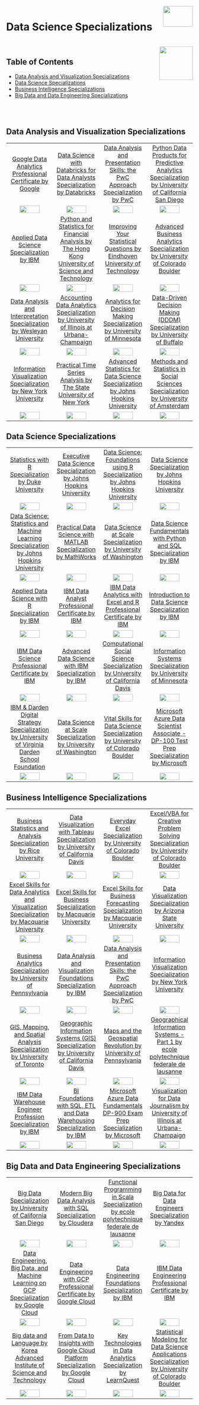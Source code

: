 <img align="right" width="80" height="55" src="https://github.com/cs-MohamedAyman/Coursera-Specializations/blob/master/organizations-logos/coursera.jpg">

# Data Science Specializations

<br>
<img align="right" width="90" height="90" src="https://github.com/cs-MohamedAyman/cs-MohamedAyman/blob/main/logos/agenda.jpg">

## Table of Contents
  * [Data Analysis and Visualization Specializations](#Data-Analysis-and-Visualization-Specializations)
  * [Data Science Specializations](#Data-Science-Specializations-1)
  * [Business Intelligence Specializations](#Business-Intelligence-Specializations)
  * [Big Data and Data Engineering Specializations](#Big-Data-and-Data-Engineering-Specializations)

<br><br>

## Data Analysis and Visualization Specializations

<table>
    <tbody>
        <tr>
<td align=center width="25%"><a href="https://github.com/cs-MohamedAyman/Coursera-Specializations/blob/master/Data-Science-Specializations/Data-Analysis-and-Visualization-Specializations/README.md">Google Data Analytics Professional Certificate by Google</a></td>
<td align=center width="25%"><a href="https://github.com/cs-MohamedAyman/Coursera-Specializations/blob/master/Data-Science-Specializations/Data-Analysis-and-Visualization-Specializations/README.md">Data Science with Databricks for Data Analysts Specialization by Databricks</a></td>
<td align=center width="25%"><a href="https://github.com/cs-MohamedAyman/Coursera-Specializations/blob/master/Data-Science-Specializations/Data-Analysis-and-Visualization-Specializations/README.md">Data Analysis and Presentation Skills: the PwC Approach Specialization by PwC</a></td>
<td align=center width="25%"><a href="https://github.com/cs-MohamedAyman/Coursera-Specializations/blob/master/Data-Science-Specializations/Data-Analysis-and-Visualization-Specializations/README.md">Python Data Products for Predictive Analytics Specialization by University of California San Diego</a></td>
        </tr>
        <tr>
<td align=center width="25%"><img src="https://github.com/cs-MohamedAyman/Coursera-Specializations/blob/master/organizations-logos/google.jpg" width="70%"></img></td>
<td align=center width="25%"><img src="https://github.com/cs-MohamedAyman/Coursera-Specializations/blob/master/organizations-logos/databricks.jpg" width="70%"></img></td>
<td align=center width="25%"><img src="https://github.com/cs-MohamedAyman/Coursera-Specializations/blob/master/organizations-logos/pwc.jpg" width="70%"></img></td>
<td align=center width="25%"><img src="https://github.com/cs-MohamedAyman/Coursera-Specializations/blob/master/organizations-logos/university%20of%20california%20san%20diego.jpg" width="70%"></img></td>
        </tr>
        <tr>
<td align=center width="25%"><a href="https://github.com/cs-MohamedAyman/Coursera-Specializations/blob/master/Data-Science-Specializations/Data-Analysis-and-Visualization-Specializations/README.md">Applied Data Science Specialization by IBM</a></td>
<td align=center width="25%"><a href="https://github.com/cs-MohamedAyman/Coursera-Specializations/blob/master/Data-Science-Specializations/Data-Analysis-and-Visualization-Specializations/README.md">Python and Statistics for Financial Analysis by The Hong Kong University of Science and Technology</a></td>
<td align=center width="25%"><a href="https://github.com/cs-MohamedAyman/Coursera-Specializations/blob/master/Data-Science-Specializations/Data-Analysis-and-Visualization-Specializations/README.md">Improving Your Statistical Questions by Eindhoven University of Technology</a></td>
<td align=center width="25%"><a href="https://github.com/cs-MohamedAyman/Coursera-Specializations/blob/master/Data-Science-Specializations/Data-Analysis-and-Visualization-Specializations/README.md">Advanced Business Analytics Specialization by University of Colorado Boulder</a></td>
        </tr>
        <tr>
<td align=center width="25%"><img src="https://github.com/cs-MohamedAyman/Coursera-Specializations/blob/master/organizations-logos/ibm.jpg" width="70%"></img></td>
<td align=center width="25%"><img src="https://github.com/cs-MohamedAyman/Coursera-Specializations/blob/master/organizations-logos/the%20hong%20kong%20university%20of%20science%20and%20technology.jpg" width="70%"></img></td>
<td align=center width="25%"><img src="https://github.com/cs-MohamedAyman/Coursera-Specializations/blob/master/organizations-logos/eindhoven%20university%20of%20technology.jpg" width="70%"></img></td>
<td align=center width="25%"><img src="https://github.com/cs-MohamedAyman/Coursera-Specializations/blob/master/organizations-logos/university%20of%20colorado%20boulder.jpg" width="70%"></img></td>
        </tr>
        <tr>
<td align=center width="25%"><a href="https://github.com/cs-MohamedAyman/Coursera-Specializations/blob/master/Data-Science-Specializations/Data-Analysis-and-Visualization-Specializations/README.md">Data Analysis and Interpretation Specialization by Wesleyan University</a></td>
<td align=center width="25%"><a href="https://github.com/cs-MohamedAyman/Coursera-Specializations/blob/master/Data-Science-Specializations/Data-Analysis-and-Visualization-Specializations/README.md">Accounting Data Analytics Specialization by University of Illinois at Urbana-Champaign</a></td>
<td align=center width="25%"><a href="https://github.com/cs-MohamedAyman/Coursera-Specializations/blob/master/Data-Science-Specializations/Data-Analysis-and-Visualization-Specializations/README.md">Analytics for Decision Making Specialization by University of Minnesota</a></td>
<td align=center width="25%"><a href="https://github.com/cs-MohamedAyman/Coursera-Specializations/blob/master/Data-Science-Specializations/Data-Analysis-and-Visualization-Specializations/README.md">Data-Driven Decision Making (DDDM) Specialization by University of Buffalo</a></td>
        </tr>
        <tr>
<td align=center width="25%"><img src="https://github.com/cs-MohamedAyman/Coursera-Specializations/blob/master/organizations-logos/wesleyan%20university.jpg" width="70%"></img></td>
<td align=center width="25%"><img src="https://github.com/cs-MohamedAyman/Coursera-Specializations/blob/master/organizations-logos/university%20of%20illinois%20at%20urbana-champaign.jpg" width="70%"></img></td>
<td align=center width="25%"><img src="https://github.com/cs-MohamedAyman/Coursera-Specializations/blob/master/organizations-logos/university%20of%20minnesota.jpg" width="70%"></img></td>
<td align=center width="25%"><img src="https://github.com/cs-MohamedAyman/Coursera-Specializations/blob/master/organizations-logos/university%20of%20buffalo.jpg" width="70%"></img></td>
        </tr>
        <tr>
<td align=center width="25%"><a href="https://github.com/cs-MohamedAyman/Coursera-Specializations/blob/master/Data-Science-Specializations/Data-Analysis-and-Visualization-Specializations/README.md">Information Visualization Specialization by New York University</a></td>
<td align=center width="25%"><a href="https://github.com/cs-MohamedAyman/Coursera-Specializations/blob/master/Data-Science-Specializations/Data-Analysis-and-Visualization-Specializations/README.md">Practical Time Series Analysis by The State University of New York</a></td>
<td align=center width="25%"><a href="https://github.com/cs-MohamedAyman/Coursera-Specializations/blob/master/Data-Science-Specializations/Data-Analysis-and-Visualization-Specializations/README.md">Advanced Statistics for Data Science Specialization by Johns Hopkins University</a></td>
<td align=center width="25%"><a href="https://github.com/cs-MohamedAyman/Coursera-Specializations/blob/master/Data-Science-Specializations/Data-Analysis-and-Visualization-Specializations/README.md">Methods and Statistics in Social Sciences Specialization by University of Amsterdam</a></td>
        </tr>
        <tr>
<td align=center width="25%"><img src="https://github.com/cs-MohamedAyman/Coursera-Specializations/blob/master/organizations-logos/new%20york%20university.jpg" width="70%"></img></td>
<td align=center width="25%"><img src="https://github.com/cs-MohamedAyman/Coursera-Specializations/blob/master/organizations-logos/the%20state%20university%20of%20new%20york.jpg" width="70%"></img></td>
<td align=center width="25%"><img src="https://github.com/cs-MohamedAyman/Coursera-Specializations/blob/master/organizations-logos/johns%20hopkins%20university.jpg" width="70%"></img></td>
<td align=center width="25%"><img src="https://github.com/cs-MohamedAyman/Coursera-Specializations/blob/master/organizations-logos/university%20of%20amsterdam.jpg" width="70%"></img></td>
        </tr>
    </tbody>
</table>

## Data Science Specializations

<table>
    <tbody>
        <tr>
<td align=center width="25%"><a href="https://github.com/cs-MohamedAyman/Coursera-Specializations/blob/master/Data-Science-Specializations/Data-Science-Specializations/README.md">Statistics with R Specialization by Duke University</a></td>
<td align=center width="25%"><a href="https://github.com/cs-MohamedAyman/Coursera-Specializations/blob/master/Data-Science-Specializations/Data-Science-Specializations/README.md">Executive Data Science Specialization by Johns Hopkins University</a></td>
<td align=center width="25%"><a href="https://github.com/cs-MohamedAyman/Coursera-Specializations/blob/master/Data-Science-Specializations/Data-Science-Specializations/README.md">Data Science: Foundations using R Specialization by Johns Hopkins University</a></td>
<td align=center width="25%"><a href="https://github.com/cs-MohamedAyman/Coursera-Specializations/blob/master/Data-Science-Specializations/Data-Science-Specializations/README.md">Data Science Specialization by Johns Hopkins University</a></td>
        </tr>
        <tr>
<td align=center width="25%"><img src="https://github.com/cs-MohamedAyman/Coursera-Specializations/blob/master/organizations-logos/duke%20university.jpg" width="70%"></img></td>
<td align=center width="25%"><img src="https://github.com/cs-MohamedAyman/Coursera-Specializations/blob/master/organizations-logos/johns%20hopkins%20university.jpg" width="70%"></img></td>
<td align=center width="25%"><img src="https://github.com/cs-MohamedAyman/Coursera-Specializations/blob/master/organizations-logos/johns%20hopkins%20university.jpg" width="70%"></img></td>
<td align=center width="25%"><img src="https://github.com/cs-MohamedAyman/Coursera-Specializations/blob/master/organizations-logos/johns%20hopkins%20university.jpg" width="70%"></img></td>
        </tr>
        <tr>
<td align=center width="25%"><a href="https://github.com/cs-MohamedAyman/Coursera-Specializations/blob/master/Data-Science-Specializations/Data-Science-Specializations/README.md">Data Science: Statistics and Machine Learning Specialization by Johns Hopkins University</a></td>
<td align=center width="25%"><a href="https://github.com/cs-MohamedAyman/Coursera-Specializations/blob/master/Data-Science-Specializations/Data-Science-Specializations/README.md">Practical Data Science with MATLAB Specialization by MathWorks</a></td>
<td align=center width="25%"><a href="https://github.com/cs-MohamedAyman/Coursera-Specializations/blob/master/Data-Science-Specializations/Data-Science-Specializations/README.md">Data Science at Scale Specialization by University of Washington</a></td>
<td align=center width="25%"><a href="https://github.com/cs-MohamedAyman/Coursera-Specializations/blob/master/Data-Science-Specializations/Data-Science-Specializations/README.md">Data Science Fundamentals with Python and SQL Specialization by IBM</a></td>
        </tr>
        <tr>
<td align=center width="25%"><img src="https://github.com/cs-MohamedAyman/Coursera-Specializations/blob/master/organizations-logos/johns%20hopkins%20university.jpg" width="70%"></img></td>
<td align=center width="25%"><img src="https://github.com/cs-MohamedAyman/Coursera-Specializations/blob/master/organizations-logos/mathworks.jpg" width="70%"></img></td>
<td align=center width="25%"><img src="https://github.com/cs-MohamedAyman/Coursera-Specializations/blob/master/organizations-logos/university%20of%20washington.jpg" width="70%"></img></td>
<td align=center width="25%"><img src="https://github.com/cs-MohamedAyman/Coursera-Specializations/blob/master/organizations-logos/ibm.jpg" width="70%"></img></td>
        </tr>
        <tr>
<td align=center width="25%"><a href="https://github.com/cs-MohamedAyman/Coursera-Specializations/blob/master/Data-Science-Specializations/Data-Science-Specializations/README.md">Applied Data Science with R Specialization by IBM</a></td>
<td align=center width="25%"><a href="https://github.com/cs-MohamedAyman/Coursera-Specializations/blob/master/Data-Science-Specializations/Data-Science-Specializations/README.md">IBM Data Analyst Professional Certificate by IBM</a></td>
<td align=center width="25%"><a href="https://github.com/cs-MohamedAyman/Coursera-Specializations/blob/master/Data-Science-Specializations/Data-Science-Specializations/README.md">IBM Data Analytics with Excel and R Professional Certificate by IBM</a></td>
<td align=center width="25%"><a href="https://github.com/cs-MohamedAyman/Coursera-Specializations/blob/master/Data-Science-Specializations/Data-Science-Specializations/README.md">Introduction to Data Science Specialization by IBM</a></td>
        </tr>
        <tr>
<td align=center width="25%"><img src="https://github.com/cs-MohamedAyman/Coursera-Specializations/blob/master/organizations-logos/ibm.jpg" width="70%"></img></td>
<td align=center width="25%"><img src="https://github.com/cs-MohamedAyman/Coursera-Specializations/blob/master/organizations-logos/ibm.jpg" width="70%"></img></td>
<td align=center width="25%"><img src="https://github.com/cs-MohamedAyman/Coursera-Specializations/blob/master/organizations-logos/ibm.jpg" width="70%"></img></td>
<td align=center width="25%"><img src="https://github.com/cs-MohamedAyman/Coursera-Specializations/blob/master/organizations-logos/ibm.jpg" width="70%"></img></td>
        </tr>
        <tr>
<td align=center width="25%"><a href="https://github.com/cs-MohamedAyman/Coursera-Specializations/blob/master/Data-Science-Specializations/Data-Science-Specializations/README.md">IBM Data Science Professional Certificate by IBM</a></td>
<td align=center width="25%"><a href="https://github.com/cs-MohamedAyman/Coursera-Specializations/blob/master/Data-Science-Specializations/Data-Science-Specializations/README.md">Advanced Data Science with IBM Specialization by IBM</a></td>
<td align=center width="25%"><a href="https://github.com/cs-MohamedAyman/Coursera-Specializations/blob/master/Data-Science-Specializations/Data-Science-Specializations/README.md">Computational Social Science Specialization by University of California Davis</a></td>
<td align=center width="25%"><a href="https://github.com/cs-MohamedAyman/Coursera-Specializations/blob/master/Data-Science-Specializations/Data-Science-Specializations/README.md">Information Systems Specialization by University of Minnesota</a></td>
        </tr>
        <tr>
<td align=center width="25%"><img src="https://github.com/cs-MohamedAyman/Coursera-Specializations/blob/master/organizations-logos/ibm.jpg" width="70%"></img></td>
<td align=center width="25%"><img src="https://github.com/cs-MohamedAyman/Coursera-Specializations/blob/master/organizations-logos/ibm.jpg" width="70%"></img></td>
<td align=center width="25%"><img src="https://github.com/cs-MohamedAyman/Coursera-Specializations/blob/master/organizations-logos/university%20of%20california%20davis.jpg" width="70%"></img></td>
<td align=center width="25%"><img src="https://github.com/cs-MohamedAyman/Coursera-Specializations/blob/master/organizations-logos/university%20of%20minnesota.jpg" width="70%"></img></td>
        </tr>
        <tr>
<td align=center width="25%"><a href="https://github.com/cs-MohamedAyman/Coursera-Specializations/blob/master/Data-Science-Specializations/Data-Science-Specializations/README.md">IBM & Darden Digital Strategy Specialization by University of Virginia Darden School Foundation</a></td>
<td align=center width="25%"><a href="https://github.com/cs-MohamedAyman/Coursera-Specializations/blob/master/Data-Science-Specializations/Data-Science-Specializations/README.md">Data Science at Scale Specialization by University of Washington</a></td>
 <td align=center width="25%"><a href="https://github.com/cs-MohamedAyman/Coursera-Specializations/blob/master/Data-Science-Specializations/Data-Science-Specializations/README.md">Vital Skills for Data Science Specialization by University of Colorado Boulder</a></td>
 <td align=center width="25%"><a href="https://github.com/cs-MohamedAyman/Coursera-Specializations/blob/master/Data-Science-Specializations/Data-Science-Specializations/README.md">Microsoft Azure Data Scientist Associate - DP-100 Test Prep Specialization by Microsoft</a></td>
        </tr>
        <tr>
<td align=center width="25%"><img src="https://github.com/cs-MohamedAyman/Coursera-Specializations/blob/master/organizations-logos/university%20of%20virginia%20darden%20school%20foundation.jpg" width="70%"></img></td>
<td align=center width="25%"><img src="https://github.com/cs-MohamedAyman/Coursera-Specializations/blob/master/organizations-logos/university%20of%20washington.jpg" width="70%"></img></td>
<td align=center width="25%"><img src="https://github.com/cs-MohamedAyman/Coursera-Specializations/blob/master/organizations-logos/university%20of%20colorado%20boulder.jpg" width="70%"></img></td>
<td align=center width="25%"><img src="https://github.com/cs-MohamedAyman/Coursera-Specializations/blob/master/organizations-logos/microsoft.jpg" width="70%"></img></td>
        </tr>
    </tbody>
</table>

## Business Intelligence Specializations

<table>
    <tbody>
        <tr>
<td align=center width="25%"><a href="https://github.com/cs-MohamedAyman/Coursera-Specializations/blob/master/Data-Science-Specializations/Business-Intelligence-Specializations/README.md">Business Statistics and Analysis Specialization by Rice University</a></td>
<td align=center width="25%"><a href="https://github.com/cs-MohamedAyman/Coursera-Specializations/blob/master/Data-Science-Specializations/Business-Intelligence-Specializations/README.md">Data Visualization with Tableau Specialization by University of California Davis</a></td>
<td align=center width="25%"><a href="https://github.com/cs-MohamedAyman/Coursera-Specializations/blob/master/Data-Science-Specializations/Business-Intelligence-Specializations/README.md">Everyday Excel Specialization by University of Colorado Boulder</a></td>
<td align=center width="25%"><a href="https://github.com/cs-MohamedAyman/Coursera-Specializations/blob/master/Data-Science-Specializations/Business-Intelligence-Specializations/README.md">Excel/VBA for Creative Problem Solving Specialization by University of Colorado Boulder</a></td>
        </tr>
        <tr>
<td align=center width="25%"><img src="https://github.com/cs-MohamedAyman/Coursera-Specializations/blob/master/organizations-logos/rice%20university.jpg" width="70%"></img></td>
<td align=center width="25%"><img src="https://github.com/cs-MohamedAyman/Coursera-Specializations/blob/master/organizations-logos/university%20of%20california%20davis.jpg" width="70%"></img></td>
<td align=center width="25%"><img src="https://github.com/cs-MohamedAyman/Coursera-Specializations/blob/master/organizations-logos/university%20of%20colorado%20boulder.jpg" width="70%"></img></td>
<td align=center width="25%"><img src="https://github.com/cs-MohamedAyman/Coursera-Specializations/blob/master/organizations-logos/university%20of%20colorado%20boulder.jpg" width="70%"></img></td>
        </tr>
        <tr>
<td align=center width="25%"><a href="https://github.com/cs-MohamedAyman/Coursera-Specializations/blob/master/Data-Science-Specializations/Business-Intelligence-Specializations/README.md">Excel Skills for Data Analytics and Visualization Specialization by Macquarie University</a></td>
<td align=center width="25%"><a href="https://github.com/cs-MohamedAyman/Coursera-Specializations/blob/master/Data-Science-Specializations/Business-Intelligence-Specializations/README.md">Excel Skills for Business Specialization by Macquarie University</a></td>
<td align=center width="25%"><a href="https://github.com/cs-MohamedAyman/Coursera-Specializations/blob/master/Data-Science-Specializations/Business-Intelligence-Specializations/README.md">Excel Skills for Business Forecasting Specialization by Macquarie University</a></td>
<td align=center width="25%"><a href="https://github.com/cs-MohamedAyman/Coursera-Specializations/blob/master/Data-Science-Specializations/Business-Intelligence-Specializations/README.md">Data Visualization Specialization by Arizona State University</a></td>
        </tr>
        <tr>
<td align=center width="25%"><img src="https://github.com/cs-MohamedAyman/Coursera-Specializations/blob/master/organizations-logos/macquarie%20university.jpg" width="70%"></img></td>
<td align=center width="25%"><img src="https://github.com/cs-MohamedAyman/Coursera-Specializations/blob/master/organizations-logos/macquarie%20university.jpg" width="70%"></img></td>
<td align=center width="25%"><img src="https://github.com/cs-MohamedAyman/Coursera-Specializations/blob/master/organizations-logos/macquarie%20university.jpg" width="70%"></img></td>
<td align=center width="25%"><img src="https://github.com/cs-MohamedAyman/Coursera-Specializations/blob/master/organizations-logos/arizona%20state%20university.jpg" width="70%"></img></td>
        </tr>
        <tr>
<td align=center width="25%"><a href="https://github.com/cs-MohamedAyman/Coursera-Specializations/blob/master/Data-Science-Specializations/Business-Intelligence-Specializations/README.md">Business Analytics Specialization by University of Pennsylvania</a></td>
<td align=center width="25%"><a href="https://github.com/cs-MohamedAyman/Coursera-Specializations/blob/master/Data-Science-Specializations/Business-Intelligence-Specializations/README.md">Data Analysis and Visualization Foundations Specialization by IBM</a></td>
<td align=center width="25%"><a href="https://github.com/cs-MohamedAyman/Coursera-Specializations/blob/master/Data-Science-Specializations/Business-Intelligence-Specializations/README.md">Data Analysis and Presentation Skills: the PwC Approach Specialization by PwC</a></td>
<td align=center width="25%"><a href="https://github.com/cs-MohamedAyman/Coursera-Specializations/blob/master/Data-Science-Specializations/Business-Intelligence-Specializations/README.md">Information Visualization Specialization by New York University</a></td>
        </tr>
        <tr>
<td align=center width="25%"><img src="https://github.com/cs-MohamedAyman/Coursera-Specializations/blob/master/organizations-logos/university%20of%20pennsylvania.jpg" width="70%"></img></td>
<td align=center width="25%"><img src="https://github.com/cs-MohamedAyman/Coursera-Specializations/blob/master/organizations-logos/ibm.jpg" width="70%"></img></td>
<td align=center width="25%"><img src="https://github.com/cs-MohamedAyman/Coursera-Specializations/blob/master/organizations-logos/pwc.jpg" width="70%"></img></td>
<td align=center width="25%"><img src="https://github.com/cs-MohamedAyman/Coursera-Specializations/blob/master/organizations-logos/new%20york%20university.jpg" width="70%"></img></td>
        </tr>
        <tr>
<td align=center width="25%"><a href="https://github.com/cs-MohamedAyman/Coursera-Specializations/blob/master/Data-Science-Specializations/Business-Intelligence-Specializations/README.md">GIS, Mapping, and Spatial Analysis Specialization by University of Toronto</a></td>
<td align=center width="25%"><a href="https://github.com/cs-MohamedAyman/Coursera-Specializations/blob/master/Data-Science-Specializations/Business-Intelligence-Specializations/README.md">Geographic Information Systems (GIS) Specialization by University of California Davis</a></td>
<td align=center width="25%"><a href="https://github.com/cs-MohamedAyman/Coursera-Specializations/blob/master/Data-Science-Specializations/Business-Intelligence-Specializations/README.md">Maps and the Geospatial Revolution by University of Pennsylvania</a></td>
<td align=center width="25%"><a href="https://github.com/cs-MohamedAyman/Coursera-Specializations/blob/master/Data-Science-Specializations/Business-Intelligence-Specializations/README.md">Geographical Information Systems - Part 1 by ecole polytechnique federale de lausanne</a></td>
        </tr>
        <tr>
<td align=center width="25%"><img src="https://github.com/cs-MohamedAyman/Coursera-Specializations/blob/master/organizations-logos/university%20of%20toronto.jpg" width="70%"></img></td>
<td align=center width="25%"><img src="https://github.com/cs-MohamedAyman/Coursera-Specializations/blob/master/organizations-logos/university%20of%20california%20davis.jpg" width="70%"></img></td>
<td align=center width="25%"><img src="https://github.com/cs-MohamedAyman/Coursera-Specializations/blob/master/organizations-logos/university%20of%20pennsylvania.jpg" width="70%"></img></td>
<td align=center width="25%"><img src="https://github.com/cs-MohamedAyman/Coursera-Specializations/blob/master/organizations-logos/ecole%20polytechnique%20federale%20de%20lausanne.jpg" width="70%"></img></td>
        </tr>
        <tr>
<td align=center width="25%"><a href="https://github.com/cs-MohamedAyman/Coursera-Specializations/blob/master/Data-Science-Specializations/Business-Intelligence-Specializations/README.md">IBM Data Warehouse Engineer Profession Specialization by IBM</a></td>
<td align=center width="25%"><a href="https://github.com/cs-MohamedAyman/Coursera-Specializations/blob/master/Data-Science-Specializations/Business-Intelligence-Specializations/README.md">BI Foundations with SQL, ETL and Data Warehousing Specialization by IBM</a></td>
 <td align=center width="25%"><a href="https://github.com/cs-MohamedAyman/Coursera-Specializations/blob/master/Data-Science-Specializations/Business-Intelligence-Specializations/README.md">Microsoft Azure Data Fundamentals DP-900 Exam Prep Specialization by Microsoft</a></td>
 <td align=center width="25%"><a href="https://github.com/cs-MohamedAyman/Coursera-Specializations/blob/master/Data-Science-Specializations/Business-Intelligence-Specializations/README.md">Visualization for Data Journalism by University of Illinois at Urbana-Champaign</a></td>
        </tr>
        <tr>
<td align=center width="25%"><img src="https://github.com/cs-MohamedAyman/Coursera-Specializations/blob/master/organizations-logos/ibm.jpg" width="70%"></img></td>
<td align=center width="25%"><img src="https://github.com/cs-MohamedAyman/Coursera-Specializations/blob/master/organizations-logos/ibm.jpg" width="70%"></img></td>
<td align=center width="25%"><img src="https://github.com/cs-MohamedAyman/Coursera-Specializations/blob/master/organizations-logos/microsoft.jpg" width="70%"></img></td>
<td align=center width="25%"><img src="https://github.com/cs-MohamedAyman/Coursera-Specializations/blob/master/organizations-logos/university%20of%20illinois%20at%20urbana-champaign.jpg" width="70%"></img></td>
        </tr>
    </tbody>
</table>

## Big Data and Data Engineering Specializations

<table>
    <tbody>
        <tr>
<td align=center width="25%"><a href="https://github.com/cs-MohamedAyman/Coursera-Specializations/blob/master/Data-Science-Specializations/Big-Data-and-Data-Engineering-Specializations/README.md">Big Data Specialization by University of California San Diego</a></td>
<td align=center width="25%"><a href="https://github.com/cs-MohamedAyman/Coursera-Specializations/blob/master/Data-Science-Specializations/Big-Data-and-Data-Engineering-Specializations/README.md">Modern Big Data Analysis with SQL Specialization by Cloudera</a></td>
<td align=center width="25%"><a href="https://github.com/cs-MohamedAyman/Coursera-Specializations/blob/master/Data-Science-Specializations/Big-Data-and-Data-Engineering-Specializations/README.md">Functional Programming in Scala Specialization by ecole polytechnique federale de lausanne</a></td>
<td align=center width="25%"><a href="https://github.com/cs-MohamedAyman/Coursera-Specializations/blob/master/Data-Science-Specializations/Big-Data-and-Data-Engineering-Specializations/README.md">Big Data for Data Engineers Specialization by Yandex</a></td>
        </tr>
        <tr>
<td align=center width="25%"><img src="https://github.com/cs-MohamedAyman/Coursera-Specializations/blob/master/organizations-logos/university%20of%20california%20san%20diego.jpg" width="70%"></img></td>
<td align=center width="25%"><img src="https://github.com/cs-MohamedAyman/Coursera-Specializations/blob/master/organizations-logos/cloudera.jpg" width="70%"></img></td>
<td align=center width="25%"><img src="https://github.com/cs-MohamedAyman/Coursera-Specializations/blob/master/organizations-logos/ecole%20polytechnique%20federale%20de%20lausanne.jpg" width="70%"></img></td>
<td align=center width="25%"><img src="https://github.com/cs-MohamedAyman/Coursera-Specializations/blob/master/organizations-logos/yandex.jpg" width="70%"></img></td>
        </tr>
        <tr>
<td align=center width="25%"><a href="https://github.com/cs-MohamedAyman/Coursera-Specializations/blob/master/Data-Science-Specializations/Big-Data-and-Data-Engineering-Specializations/README.md">Data Engineering, Big Data, and Machine Learning on GCP Specialization by Google Cloud</a></td>
<td align=center width="25%"><a href="https://github.com/cs-MohamedAyman/Coursera-Specializations/blob/master/Data-Science-Specializations/Big-Data-and-Data-Engineering-Specializations/README.md">Data Engineering with GCP Professional Certificate by Google Cloud</a></td>
<td align=center width="25%"><a href="https://github.com/cs-MohamedAyman/Coursera-Specializations/blob/master/Data-Science-Specializations/Big-Data-and-Data-Engineering-Specializations/README.md">Data Engineering Foundations Specialization by IBM</a></td>
<td align=center width="25%"><a href="https://github.com/cs-MohamedAyman/Coursera-Specializations/blob/master/Data-Science-Specializations/Big-Data-and-Data-Engineering-Specializations/README.md">IBM Data Engineering Professional Certificate by IBM</a></td>
        </tr>
        <tr>
<td align=center width="25%"><img src="https://github.com/cs-MohamedAyman/Coursera-Specializations/blob/master/organizations-logos/google%20cloud.jpg" width="70%"></img></td>
<td align=center width="25%"><img src="https://github.com/cs-MohamedAyman/Coursera-Specializations/blob/master/organizations-logos/google%20cloud.jpg" width="70%"></img></td>
<td align=center width="25%"><img src="https://github.com/cs-MohamedAyman/Coursera-Specializations/blob/master/organizations-logos/ibm.jpg" width="70%"></img></td>
<td align=center width="25%"><img src="https://github.com/cs-MohamedAyman/Coursera-Specializations/blob/master/organizations-logos/ibm.jpg" width="70%"></img></td>
        </tr>
        <tr>
<td align=center width="25%"><a href="https://github.com/cs-MohamedAyman/Coursera-Specializations/blob/master/Data-Science-Specializations/Big-Data-and-Data-Engineering-Specializations/README.md">Big data and Language by Korea Advanced Institute of Science and Technology</a></td>
<td align=center width="25%"><a href="https://github.com/cs-MohamedAyman/Coursera-Specializations/blob/master/Data-Science-Specializations/Big-Data-and-Data-Engineering-Specializations/README.md">From Data to Insights with Google Cloud Platform Specialization by Google Cloud</a></td>
<td align=center width="25%"><a href="https://github.com/cs-MohamedAyman/Coursera-Specializations/blob/master/Data-Science-Specializations/Big-Data-and-Data-Engineering-Specializations/README.md">Key Technologies in Data Analytics Specialization by LearnQuest</a></td>
<td align=center width="25%"><a href="https://github.com/cs-MohamedAyman/Coursera-Specializations/blob/master/Data-Science-Specializations/Big-Data-and-Data-Engineering-Specializations/README.md">Statistical Modeling for Data Science Applications Specialization by University of Colorado Boulder</a></td>
        </tr>
        <tr>
<td align=center width="25%"><img src="https://github.com/cs-MohamedAyman/Coursera-Specializations/blob/master/organizations-logos/korea%20advanced%20institute%20of%20science%20and%20technology.jpg" width="70%"></img></td>
<td align=center width="25%"><img src="https://github.com/cs-MohamedAyman/Coursera-Specializations/blob/master/organizations-logos/google%20cloud.jpg" width="70%"></img></td>
<td align=center width="25%"><img src="https://github.com/cs-MohamedAyman/Coursera-Specializations/blob/master/organizations-logos/learnquest.jpg" width="70%"></img></td>
<td align=center width="25%"><img src="https://github.com/cs-MohamedAyman/Coursera-Specializations/blob/master/organizations-logos/university%20of%20colorado%20boulder.jpg" width="70%"></img></td>
        </tr>
    </tbody>
</table>
